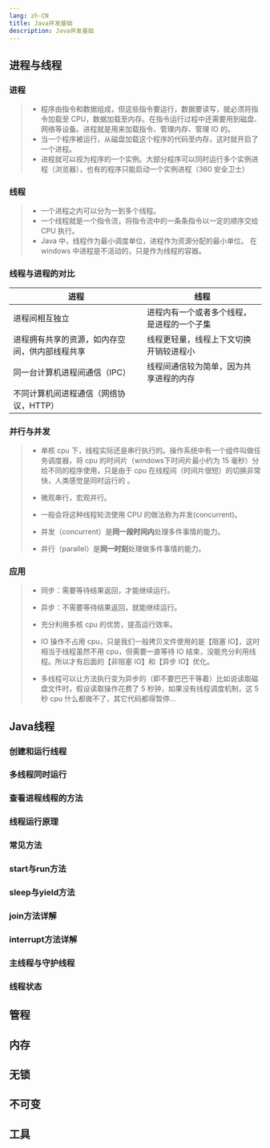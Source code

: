 ```yaml
---
lang: zh-CN
title: Java并发基础
description: Java并发基础
---
```




## 进程与线程

### 进程

> - 程序由指令和数据组成，但这些指令要运行，数据要读写，就必须将指令加载至 CPU，数据加载至内存。在指令运行过程中还需要用到磁盘、网络等设备。进程就是用来加载指令、管理内存、管理 IO 的。
> - 当一个程序被运行，从磁盘加载这个程序的代码至内存，这时就开启了一个进程。
> - 进程就可以视为程序的一个实例。大部分程序可以同时运行多个实例进程（浏览器），也有的程序只能启动一个实例进程（360 安全卫士）



### 线程

> - 一个进程之内可以分为一到多个线程。
> - 一个线程就是一个指令流，将指令流中的一条条指令以一定的顺序交给 CPU 执行。
> - Java 中，线程作为最小调度单位，进程作为资源分配的最小单位。 在 windows 中进程是不活动的，只是作为线程的容器。



### 线程与进程的对比

| 进程                                           | 线程                                       |
| ---------------------------------------------- | ------------------------------------------ |
| 进程间相互独立                                 | 进程内有一个或者多个线程，是进程的一个子集 |
| 进程拥有共享的资源，如内存空间，供内部线程共享 | 线程更轻量，线程上下文切换开销较进程小     |
| 同一台计算机进程间通信（IPC）                  | 线程间通信较为简单，因为共享进程的内存     |
| 不同计算机间进程通信（网络协议，HTTP）         |                                            |



### 并行与并发

> - 单核 cpu 下，线程实际还是串行执行的。操作系统中有一个组件叫做任务调度器，将 cpu 的时间片（windows下时间片最小约为 15 毫秒）分给不同的程序使用，只是由于 cpu 在线程间（时间片很短）的切换非常快，人类感觉是同时运行的 。
>
> -  微观串行，宏观并行。
> - 一般会将这种线程轮流使用 CPU 的做法称为并发(concurrent)。
> - 并发（concurrent）是**同一段时间内**处理多件事情的能力。
> - 并行（parallel）是**同一时刻**处理做多件事情的能力。



### 应用

> - 同步：需要等待结果返回，才能继续运行。
>
> - 异步：不需要等待结果返回，就能继续运行。
> - 充分利用多核 cpu 的优势，提高运行效率。
> - IO 操作不占用 cpu，只是我们一般拷贝文件使用的是【阻塞 IO】，这时相当于线程虽然不用 cpu，但需要一直等待 IO 结束，没能充分利用线程。所以才有后面的【非阻塞 IO】和【异步 IO】优化。
> - 多线程可以让方法执行变为异步的（即不要巴巴干等着）比如说读取磁盘文件时，假设读取操作花费了 5 秒钟，如果没有线程调度机制，这 5 秒 cpu 什么都做不了，其它代码都得暂停...





## Java线程

### 创建和运行线程





### 多线程同时运行





### 查看进程线程的方法





### 线程运行原理





### 常见方法







### start与run方法





### sleep与yield方法





### join方法详解





### interrupt方法详解





### 主线程与守护线程





### 线程状态











## 管程





## 内存





## 无锁







## 不可变







## 工具




